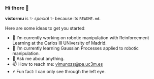 ### Hi there 👋

**vistormu** is  ✨ _special_ ✨ because its `README.md`.

Here are some ideas to get you started:

- 🔭 I’m currently working on robotic manipulation with Reinforcement Learning at the Carlos III UNiversity of Madrid.
- 🌱 I’m currently learning Gaussian Processes applied to robotic manipulation.
- 💬 Ask me about anything.
- 📫 How to reach me: vimunozs@pa.uc3m.es
- ⚡ Fun fact: I can only see through the left eye.
